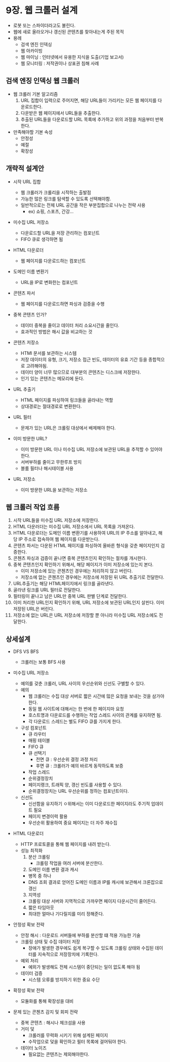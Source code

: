 # 9장. 웹 크롤러 설계
- 로봇 또는 스파이더라고도 불린다.
- 웹에 새로 올라오거나 갱신된 콘텐츠를 찾아내는게 주된 목적
- 용례
  - 검색 엔진 인덱싱
  - 웹 아카이빙
  - 웹 마이닝 : 인터넷에서 유용한 지식을 도출(기업 보고서)
  - 웹 모니터링 : 저작권이나 상표권 침해 사례


## 검색 엔징 인덱싱 웹 크롤러
- 웹 크롤러 기본 알고리즘
  1. URL 집합이 입력으로 주어지면, 해당 URL들이 가리키는 모든 웹 페이지를 다운로드한다.
  2. 다운받은 웹 페이지에서 URL들을 추출한다.
  3. 추출된 URL들을 다운로드할 URL 목록에 추가하고 위의 과정을 처음부터 반복한다.
- 만족해야할 기본 속성
  - 안정성
  - 예절
  - 확장성

## 개략적 설계안
- 시작 URL 집합
  - 웹 크롤러가 크롤리을 시작하는 출발점
  - 가능한 많은 링크를 탐색할 수 있도록 선택해야함.
  - 일반적으로는 전체 URL 공간을 작은 부분집합으로 나누는 전략 사용
    - ex) 쇼핑, 스포츠, 간강...

- 미수집 URL 저장소
  - 다운로드할 URL을 저장 관리하는 컴포넌트
  - FIFO 큐로 생각하면 됨

- HTML 다운로더
  - 웹 페이지를 다운로드하는 컴포넌트

- 도메인 이름 변환기
  - URL을 IP로 변화한는 컴포넌트

- 콘텐츠 파서
  - 웹 페이지를 다운로드하면 파싱과 검증을 수행

- 중복 콘텐츠 인가?
  - 데이터 중복을 줄이고 데이터 처리 소요시간을 줄인다.
  - 효과적인 방법은 해시 값을 비교하는 것

- 콘텐츠 저장소
    - HTMl 문서를 보관하는 시스템
    - 저장 데이터의 유형, 크기, 저장소 접근 빈도, 데이터의 유효 기간 등을 종합적으로 고려해야됨.
    - 데이터 양이 너무 많으므로 대부분의 콘텐츠는 디스크에 저장한다.
    - 인기 있는 콘텐츠는 메모리에 둔다.

- URL 추출기
  - HTML 페이지를 파싱하여 링크들을 골라내는 역할
  - 상대경로는 절대경로로 변환한다. 

- URL 필터
  - 문제가 있는 URL은 크롤링 대상에서 배제해야 한다.

- 이미 방문한 URL?
  - 이미 방문한 URL 이나 미수집 URL 저장소에 보관된 URL을 추적할 수 있어야 한다.
  - 서버부하를 줄이고 무한루프 방지
  - 블룸 필터나 해시테이블 사용

- URL 저장소
  - 이미 방문한 URL을 보관하는 저장소

## 웹 크롤러 작업 흐름
1. 시작 URL들을 미수집 URL 저장소에 저장한다.
2. HTML 다운러더는 미수집 URL 저장소에서 URL 목록을 가져온다.
3. HTML 다운로더는 도메인 이름 변환기를 사용하여 URL의 IP 주소를 알아내고, 해당 IP 주소로 접속하여 웹 페이지를 다운받는다.
4. 콘텐츠 파서는 다운된 HTML 페이지를 파싱하여 올바른 형식을 갖춘 페이지인지 검증한다.
5. 콘첸츠 파싱과 검증이 끝나면 중복 콘텐츠인지 확인하는 절차를 개시한다.
6. 중복 콘텐츠인지 확인하기 위해서, 해당 페이지가 이미 저장소에 있는지 본다.
    - 이미 저장소에 있는 콘첸츠인 경우에는 처리하지 않고 버린다.
    - 저장소에 없는 콘첸츠인 경우에는 저장소에 저장된 뒤 URL 추출기로 전달한다.
7. URL추출기는 해당 HTML페이지에서 링크를 골라낸다.
8. 골라낸 링크를 URL 필터로 전달한다.
9. 필터링이 끝나고 남은 URL만 중복 URL 판별 단계로 전달한다.
10. 이미 처리한 URL인지 확인하기 위해, URL 저장소에 보관된 URL인지 살핀다. 이미 저장된 URL은 버린다.
11. 저장소에 없는 URL은 URL 저장소에 저장할 뿐 아니라 미수집 URL 저장소에도 전달한다.

## 상세설계
- DFS VS BFS
  - 크롤러는 보통 BFS 사용

- 미수집 URL 저장소
  - 예의를 갖춘 크롤러, URL 사이의 우선순위와 신선도 구별할 수 있다.
  - 예의
    - 웹 크롤러는 수집 대상 서버로 짧은 시간에 많은 요청을 보내는 것을 삼가야 한다.
    - 동일 웹 사이트에 대해서는 한 번에 한 페이지마 요청
    - 호스트명과 다운로드를 수행하는 작업 스레드 사이의 관계를 유지하면 됨.
    - 각 다운로드 스레드는 별도 FIFO 큐를 가지게 한다.
  - 구성 컴포넌트
    - 큐 라우터
    - 매핑 테이블
    - FIFO 큐
    - 큐 선택기
       - 전면 큐 : 우선순위 결정 과정 처리
       - 후면 큐 : 크롤러가 예의 바르게 동작하도록 보증
    - 작업 스레드
    - 순위결정장치
     - 페이지랭크, 트래픽 양, 갱신 빈도를 사용할 수 있다.
     - 순위결정장치는 URL 우선순위를 정하는 컴포넌트이다.
  - 신선도
    - 신선함을 유지하기 ㅇ위해서는 이미 다운로드한 페이지라도 주기적 업데이트 필요
    - 페이지 변경이력 활용
    - 우선순위 활용하여 중요 페이지는 더 자주 재수집
  

- HTML 다운로더
    - HTTP 프로토콜을 통해 웹 페이지를 내려 받는다.
    - 성능 최적화
      1. 분산 크롤링
         - 크롤링 작업을 여러 서버에 분산한다.
      2. 도메인 이름 변환 결과 캐시
        - 병목 중 하나
        - DNS 조회 결과로 얻어진 도메인 이름과 IP를 캐시에 보관해서 크론잡으로 갱신
      3. 지역성
        - 크롤링 대상 서버와 지역적으로 가까우면 페이지 다운시간이 줄어든다.
      4. 짧은 타임아웃
        - 최대한 얼마나 기다릴지를 미리 정해준다.

- 안정성 확보 전략
    - 안정 해시 : 다운로드 서버들에 부하를 분산할 떄 적용 가능한 기술
    - 크롤링 상태 및 수집 데이터 저장
      - 장애가 발생한 경우에도 쉽게 복구할 수 있도록 크롤링 상태와 수집된 데이터를 지속적으로 저장장치에 기록한다.
    - 예외 처리
      - 예외가 발생해도 전체 시스템이 중단되는 일이 없도록 해야 됨
    - 데이터 검증
      - 시스템 오류를 방지하기 위한 중요 수단

- 확장성 확보 전략
    - 모듈화를 통해 확장성을 대비

- 문제 있는 콘첸츠 감지 및 회피 전략
    - 중복 콘텐츠 : 해시나 체크섬을 사용
    - 거미 덫
      - 크롤러를 무력화 시키기 위해 설계된 페이지
      - 수작업으로 덫을 확인하고 필터 목록에 걸어둬야 한다.
    - 데이터 노이즈
      - 필요없는 콘텐츠는 제외해야한다.


